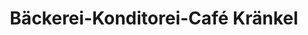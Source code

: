 ---
title: "Bäckerei-Konditorei-Café Kränkel"
url: /meersburg/baeckerei-konditorei-cafe-kraenkel/
shop: Bäckerei
---
